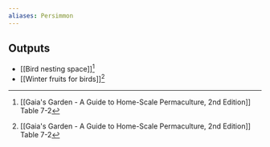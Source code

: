 ```yaml
---
aliases: Persimmon
---
```

## Outputs
- [[Bird nesting space]][^1]
- [[Winter fruits for birds]][^1]

[^1]: [[Gaia's Garden - A Guide to Home-Scale Permaculture, 2nd Edition]] Table 7-2
